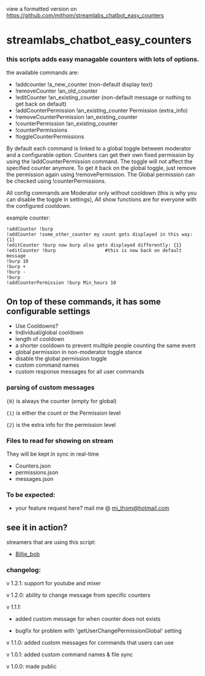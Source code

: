 view a formatted version on 
https://github.com/mithom/streamlabs_chatbot_easy_counters

# streamlabs_chatbot_easy_counters

### this scripts adds easy managable counters with lots of options.
the available commands are:
* !addcounter !a_new_counter (non-default display text)
* !removeCounter !an_old_counter
* !editCounter !an_existing_counter (non-default message or nothing to get back on default)
* !addCounterPermission !an_existing_counter Permission (extra_info)
* !removeCounterPermission !an_existing_counter
* !counterPermission !an_existing_counter
* !counterPermissions
* !toggleCounterPermissions

By default each command is linked to a global toggle between moderator and a configurable option. Counters can get their own fixed permission by using the !addCounterPermission command. The toggle will not affect the specified counter anymore. To get it back on the global toggle, just remove the permission again using !removePermission. The Global permission can be checked using !counterPermissions.

All config commands are Moderator only without cooldown (this is why you can disable the toggle in settings), All show functions are for everyone with the configured cooldown.

example counter:

    !addCounter !burp
    !addCounter !some_other_counter my count gets displayed in this way: {1}
    !editCounter !burp now burp also gets displayed differently: {1}
    !editCounter !burp                  #this is now back on default message
    !burp 10
    !burp +
    !burp -
    !burp
    !addCounterPermission !burp Min_hours 10

## On top of these commands, it has some configurable settings
* Use Cooldowns?
* Individual/global cooldown
* length of cooldown
* a shorter cooldown to prevent multiple people counting the same event
* global permission in non-moderator toggle stance
* disable the global permission toggle
* custom command names
* custom response messages for all user commands

### parsing of custom messages
`{0}` is always the counter (empty for global)

`{1}` is either the count or the Permission level

`{2}` is the extra info for the permission level

### Files to read for showing on stream
They will be kept in sync in real-time
* Counters.json
* permissions.json
* messages.json

### To be expected:
* your feature request here? mail me @ mi_thom@hotmail.com

## see it in action?
streamers that are using this script:
* [Billie_bob](http://www.twitch.tv/billie_bob)

### changelog:
v 1.2.1: support for youtube and mixer

v 1.2.0: ability to change message from specific counters

v 1.1.1:
* added custom message for when counter does not exists

* bugfix for problem with 'getUserChangePermissionGlobal' setting

v 1.1.0: added custom messages for commands that users can use

v 1.0.1: added custom command names & file sync

v 1.0.0: made public
